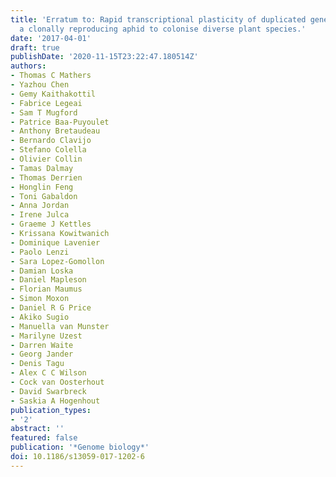 ```yaml
---
title: 'Erratum to: Rapid transcriptional plasticity of duplicated gene clusters enables
  a clonally reproducing aphid to colonise diverse plant species.'
date: '2017-04-01'
draft: true
publishDate: '2020-11-15T23:22:47.180514Z'
authors:
- Thomas C Mathers
- Yazhou Chen
- Gemy Kaithakottil
- Fabrice Legeai
- Sam T Mugford
- Patrice Baa-Puyoulet
- Anthony Bretaudeau
- Bernardo Clavijo
- Stefano Colella
- Olivier Collin
- Tamas Dalmay
- Thomas Derrien
- Honglin Feng
- Toni Gabaldon
- Anna Jordan
- Irene Julca
- Graeme J Kettles
- Krissana Kowitwanich
- Dominique Lavenier
- Paolo Lenzi
- Sara Lopez-Gomollon
- Damian Loska
- Daniel Mapleson
- Florian Maumus
- Simon Moxon
- Daniel R G Price
- Akiko Sugio
- Manuella van Munster
- Marilyne Uzest
- Darren Waite
- Georg Jander
- Denis Tagu
- Alex C C Wilson
- Cock van Oosterhout
- David Swarbreck
- Saskia A Hogenhout
publication_types:
- '2'
abstract: ''
featured: false
publication: '*Genome biology*'
doi: 10.1186/s13059-017-1202-6
---
```


